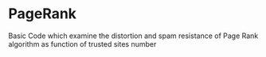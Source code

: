 # PageRank
Basic Code which examine the distortion and spam resistance of Page Rank algorithm as function of trusted sites number
